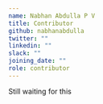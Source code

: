 ```yaml
---
name: Nabhan Abdulla P V
title: Contributor
github: nabhanabdulla
twitter: ""
linkedin: ""
slack: ""
joining_date: ""
role: contributor
---
```


Still waiting for this
